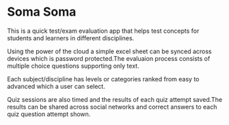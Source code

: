 # Soma Soma 

This is a quick test/exam evaluation app that helps test concepts for  students and learners in 
different disciplines.

Using the power of the cloud a simple excel sheet can be synced across devices which is password 
protected.The evaluaion process consists of multiple choice questions supporting only text.

Each subject/discipline has levels or categories ranked from easy to advanced which a user can select.

Quiz sessions are also timed and the results of each quiz attempt saved.The results can be shared across social networks and correct answers to each quiz question attempt shown.



 




















